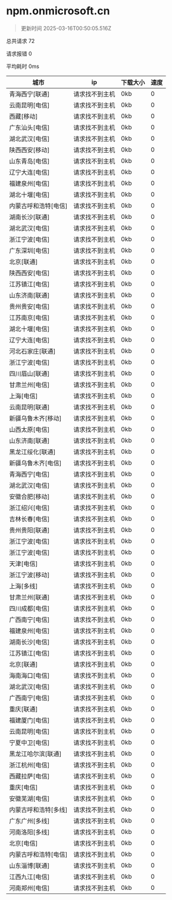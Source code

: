
  # npm.onmicrosoft.cn

  > 更新时间 2025-03-16T00:50:05.516Z
  
  总共请求 72

  请求报错 0

  平均耗时 0ms

|城市|ip|下载大小|速度|
|-----|----------|---|---|
|青海西宁[联通]|请求找不到主机|0kb|0|
|云南昆明[电信]|请求找不到主机|0kb|0|
|西藏[移动]|请求找不到主机|0kb|0|
|广东汕头[电信]|请求找不到主机|0kb|0|
|湖北武汉[电信]|请求找不到主机|0kb|0|
|陕西西安[移动]|请求找不到主机|0kb|0|
|山东青岛[电信]|请求找不到主机|0kb|0|
|辽宁大连[电信]|请求找不到主机|0kb|0|
|福建泉州[电信]|请求找不到主机|0kb|0|
|湖北十堰[电信]|请求找不到主机|0kb|0|
|内蒙古呼和浩特[电信]|请求找不到主机|0kb|0|
|湖南长沙[联通]|请求找不到主机|0kb|0|
|湖北武汉[电信]|请求找不到主机|0kb|0|
|浙江宁波[电信]|请求找不到主机|0kb|0|
|广东深圳[电信]|请求找不到主机|0kb|0|
|北京[联通]|请求找不到主机|0kb|0|
|陕西西安[电信]|请求找不到主机|0kb|0|
|江苏镇江[电信]|请求找不到主机|0kb|0|
|山东济南[联通]|请求找不到主机|0kb|0|
|贵州贵安[电信]|请求找不到主机|0kb|0|
|江苏南京[电信]|请求找不到主机|0kb|0|
|湖北十堰[电信]|请求找不到主机|0kb|0|
|辽宁大连[电信]|请求找不到主机|0kb|0|
|河北石家庄[联通]|请求找不到主机|0kb|0|
|浙江宁波[电信]|请求找不到主机|0kb|0|
|四川眉山[联通]|请求找不到主机|0kb|0|
|甘肃兰州[电信]|请求找不到主机|0kb|0|
|上海[电信]|请求找不到主机|0kb|0|
|云南昆明[联通]|请求找不到主机|0kb|0|
|新疆乌鲁木齐[移动]|请求找不到主机|0kb|0|
|山西太原[电信]|请求找不到主机|0kb|0|
|山东济南[联通]|请求找不到主机|0kb|0|
|黑龙江绥化[联通]|请求找不到主机|0kb|0|
|新疆乌鲁木齐[电信]|请求找不到主机|0kb|0|
|青海西宁[电信]|请求找不到主机|0kb|0|
|湖北武汉[电信]|请求找不到主机|0kb|0|
|安徽合肥[移动]|请求找不到主机|0kb|0|
|浙江绍兴[电信]|请求找不到主机|0kb|0|
|吉林长春[电信]|请求找不到主机|0kb|0|
|贵州贵阳[联通]|请求找不到主机|0kb|0|
|浙江宁波[电信]|请求找不到主机|0kb|0|
|浙江宁波[电信]|请求找不到主机|0kb|0|
|天津[电信]|请求找不到主机|0kb|0|
|浙江宁波[移动]|请求找不到主机|0kb|0|
|上海[多线]|请求找不到主机|0kb|0|
|甘肃兰州[联通]|请求找不到主机|0kb|0|
|四川成都[电信]|请求找不到主机|0kb|0|
|广西南宁[电信]|请求找不到主机|0kb|0|
|福建泉州[电信]|请求找不到主机|0kb|0|
|湖南长沙[电信]|请求找不到主机|0kb|0|
|江苏镇江[电信]|请求找不到主机|0kb|0|
|北京[联通]|请求找不到主机|0kb|0|
|海南海口[电信]|请求找不到主机|0kb|0|
|湖北武汉[电信]|请求找不到主机|0kb|0|
|广西南宁[电信]|请求找不到主机|0kb|0|
|重庆[联通]|请求找不到主机|0kb|0|
|福建厦门[电信]|请求找不到主机|0kb|0|
|云南昆明[电信]|请求找不到主机|0kb|0|
|宁夏中卫[电信]|请求找不到主机|0kb|0|
|黑龙江哈尔滨[联通]|请求找不到主机|0kb|0|
|浙江杭州[电信]|请求找不到主机|0kb|0|
|西藏拉萨[电信]|请求找不到主机|0kb|0|
|重庆[电信]|请求找不到主机|0kb|0|
|安徽芜湖[电信]|请求找不到主机|0kb|0|
|内蒙古呼和浩特[多线]|请求找不到主机|0kb|0|
|广东广州[多线]|请求找不到主机|0kb|0|
|河南洛阳[多线]|请求找不到主机|0kb|0|
|北京[电信]|请求找不到主机|0kb|0|
|内蒙古呼和浩特[电信]|请求找不到主机|0kb|0|
|山东淄博[联通]|请求找不到主机|0kb|0|
|江西九江[电信]|请求找不到主机|0kb|0|
|河南郑州[电信]|请求找不到主机|0kb|0|

  